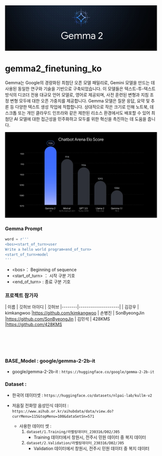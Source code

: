 ![alt text](image-3.png)

# gemma2_finetuning_ko
Gemma는 Google의 경량화된 최첨단 오픈 모델 패밀리로, Gemini 모델을 만드는 데 사용된 동일한 연구와 기술을 기반으로 구축되었습니다. 이 모델들은 텍스트-투-텍스트 방식의 디코더 전용 대규모 언어 모델로, 영어로 제공되며, 사전 훈련된 변형과 지침 조정 변형 모두에 대한 오픈 가중치를 제공합니다. Gemma 모델은 질문 응답, 요약 및 추론 등 다양한 텍스트 생성 작업에 적합합니다. 상대적으로 작은 크기로 인해 노트북, 데스크톱 또는 개인 클라우드 인프라와 같은 제한된 리소스 환경에서도 배포할 수 있어 최첨단 AI 모델에 대한 접근성을 민주화하고 모두를 위한 혁신을 촉진하는 데 도움을 줍니다.

![alt text](image-1.png)

### Gemma Prompt
```python
word = r'''
<bos><start_of_turn>user
Write a hello world program<end_of_turn>
<start_of_turn>model
'''
```
- \<bos>： Beginning of sequence
- <start_of_turn> ： 시작 구분 기호
- <end_of_turn> : 종료 구분 기호

### 프로젝트 참가자 
| 이름   |    깃허브 아이디    | 깃허브 
|--------|---------------------|
| 김강우 |      kimkangwoo     |https://github.com/kimkangwoo
| 손병진 |    SonByeongJin     |https://github.com/SonByeongJin
| 김민석 |        428KMS       |https://github.com/428KMS

<br><br>
---

### BASE_Model : google/gemma-2-2b-it
- google/gemma-2-2b-it : `https://huggingface.co/google/gemma-2-2b-it`

### Dataset : 
- 한국어 데이터셋 : `https://huggingface.co/datasets/nlpai-lab/kullm-v2`

- 저음질 전화망 음성인식 데이터 : `https://www.aihub.or.kr/aihubdata/data/view.do?currMenu=115&topMenu=100&dataSetSn=571`
    - 사용한 데이터 셋 : 
        1. `dataset/1.Training/라벨링데이터_230316/D02/J05`
            - Training 데이터에서 창원시, 전주시 민원 데이터 중 복지 데이터 
        2. `dataset/2.Validation/라벨링데이터_230316/D02/J05`
            - Validation 데이터에서 창원시, 전주시 민원 데이터 중 복지 데이터 
